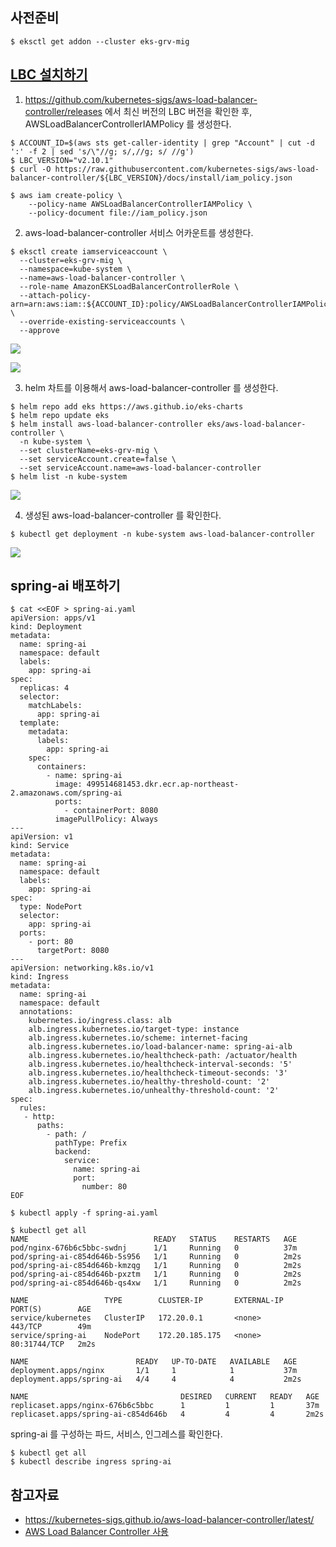 ## 사전준비 ##
```
$ eksctl get addon --cluster eks-grv-mig
```

## [LBC 설치하기](https://docs.aws.amazon.com/eks/latest/userguide/aws-load-balancer-controller.html) ##

1. https://github.com/kubernetes-sigs/aws-load-balancer-controller/releases 에서 최신 버전의 LBC 버전을 확인한 후, AWSLoadBalancerControllerIAMPolicy 를 생성한다.  
```
$ ACCOUNT_ID=$(aws sts get-caller-identity | grep "Account" | cut -d ':' -f 2 | sed 's/\"//g; s/,//g; s/ //g')
$ LBC_VERSION="v2.10.1"
$ curl -O https://raw.githubusercontent.com/kubernetes-sigs/aws-load-balancer-controller/${LBC_VERSION}/docs/install/iam_policy.json

$ aws iam create-policy \
    --policy-name AWSLoadBalancerControllerIAMPolicy \
    --policy-document file://iam_policy.json
```

2. aws-load-balancer-controller 서비스 어카운트를 생성한다.  
```
$ eksctl create iamserviceaccount \
  --cluster=eks-grv-mig \
  --namespace=kube-system \
  --name=aws-load-balancer-controller \
  --role-name AmazonEKSLoadBalancerControllerRole \
  --attach-policy-arn=arn:aws:iam::${ACCOUNT_ID}:policy/AWSLoadBalancerControllerIAMPolicy \
  --override-existing-serviceaccounts \
  --approve
```
![](https://github.com/gnosia93/eks-grv-mig/blob/main/tutorial/images/lbc-sa-1.png)

![](https://github.com/gnosia93/eks-grv-mig/blob/main/tutorial/images/lbc-sa-2.png)

3. helm 차트를 이용해서 aws-load-balancer-controller 를 생성한다.
```
$ helm repo add eks https://aws.github.io/eks-charts
$ helm repo update eks
$ helm install aws-load-balancer-controller eks/aws-load-balancer-controller \
  -n kube-system \
  --set clusterName=eks-grv-mig \
  --set serviceAccount.create=false \
  --set serviceAccount.name=aws-load-balancer-controller
$ helm list -n kube-system
```
![](https://github.com/gnosia93/eks-grv-mig/blob/main/tutorial/images/lbc-sa-4.png)


4. 생성된 aws-load-balancer-controller 를 확인한다.  
```
$ kubectl get deployment -n kube-system aws-load-balancer-controller
```
![](https://github.com/gnosia93/eks-grv-mig/blob/main/tutorial/images/lbc-sa-3.png)


## spring-ai 배포하기  ##

```
$ cat <<EOF > spring-ai.yaml
apiVersion: apps/v1
kind: Deployment
metadata:
  name: spring-ai
  namespace: default
  labels:
    app: spring-ai
spec:
  replicas: 4
  selector:
    matchLabels:
      app: spring-ai
  template:
    metadata:
      labels:
        app: spring-ai
    spec:
      containers:
        - name: spring-ai
          image: 499514681453.dkr.ecr.ap-northeast-2.amazonaws.com/spring-ai
          ports:
            - containerPort: 8080
          imagePullPolicy: Always
---
apiVersion: v1
kind: Service
metadata:
  name: spring-ai
  namespace: default
  labels:
    app: spring-ai
spec:
  type: NodePort
  selector:
    app: spring-ai
  ports:
    - port: 80
      targetPort: 8080
---
apiVersion: networking.k8s.io/v1
kind: Ingress
metadata:
  name: spring-ai
  namespace: default
  annotations:
    kubernetes.io/ingress.class: alb
    alb.ingress.kubernetes.io/target-type: instance
    alb.ingress.kubernetes.io/scheme: internet-facing
    alb.ingress.kubernetes.io/load-balancer-name: spring-ai-alb
    alb.ingress.kubernetes.io/healthcheck-path: /actuator/health
    alb.ingress.kubernetes.io/healthcheck-interval-seconds: '5'
    alb.ingress.kubernetes.io/healthcheck-timeout-seconds: '3'
    alb.ingress.kubernetes.io/healthy-threshold-count: '2'
    alb.ingress.kubernetes.io/unhealthy-threshold-count: '2'
spec:
  rules:
   - http:
      paths:
        - path: /
          pathType: Prefix
          backend:
            service:
              name: spring-ai
              port:
                number: 80
EOF
```
```
$ kubectl apply -f spring-ai.yaml
```

```
$ kubectl get all
NAME                            READY   STATUS    RESTARTS   AGE
pod/nginx-676b6c5bbc-swdnj      1/1     Running   0          37m
pod/spring-ai-c854d646b-5s956   1/1     Running   0          2m2s
pod/spring-ai-c854d646b-kmzqg   1/1     Running   0          2m2s
pod/spring-ai-c854d646b-pxztm   1/1     Running   0          2m2s
pod/spring-ai-c854d646b-qs4xw   1/1     Running   0          2m2s

NAME                 TYPE        CLUSTER-IP       EXTERNAL-IP   PORT(S)        AGE
service/kubernetes   ClusterIP   172.20.0.1       <none>        443/TCP        49m
service/spring-ai    NodePort    172.20.185.175   <none>        80:31744/TCP   2m2s

NAME                        READY   UP-TO-DATE   AVAILABLE   AGE
deployment.apps/nginx       1/1     1            1           37m
deployment.apps/spring-ai   4/4     4            4           2m2s

NAME                                  DESIRED   CURRENT   READY   AGE
replicaset.apps/nginx-676b6c5bbc      1         1         1       37m
replicaset.apps/spring-ai-c854d646b   4         4         4       2m2s
```

spring-ai 를 구성하는 파드, 서비스, 인그레스를 확인한다.
```
$ kubectl get all
$ kubectl describe ingress spring-ai
```


## 참고자료 ##

* https://kubernetes-sigs.github.io/aws-load-balancer-controller/latest/
* [AWS Load Balancer Controller 사용](https://nauco.tistory.com/89)


